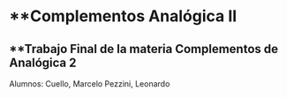 # **Complementos Analógica II

## **Trabajo Final de la materia Complementos de Analógica 2

Alumnos:
  Cuello, Marcelo
  Pezzini, Leonardo
  
  
